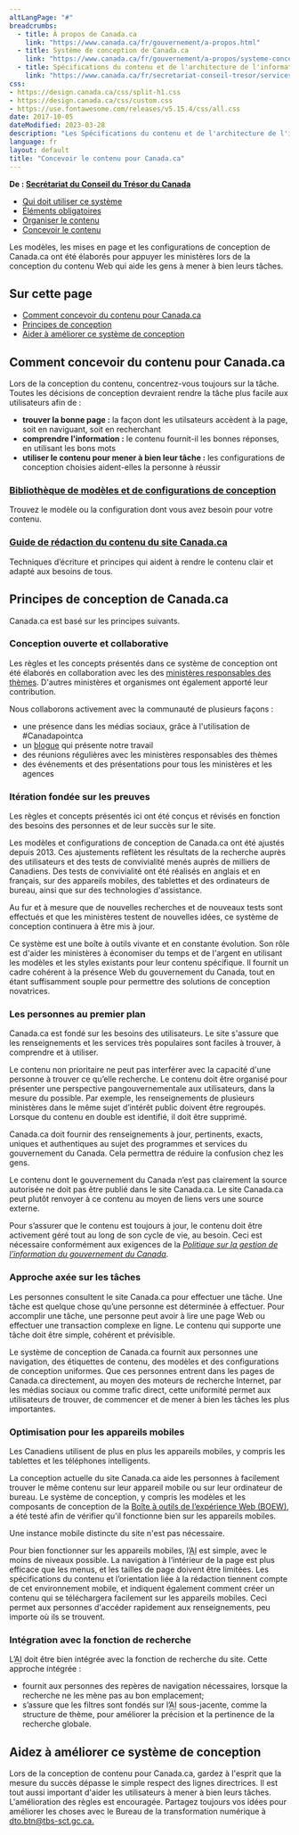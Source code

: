 ```yaml
---
altLangPage: "#"
breadcrumbs:
  - title: À propos de Canada.ca
    link: "https://www.canada.ca/fr/gouvernement/a-propos.html"
  - title: Système de conception de Canada.ca
    link: "https://www.canada.ca/fr/gouvernement/a-propos/systeme-conception.html"
  - title: Spécifications du contenu et de l'architecture de l'information pour Canada.ca
    link: "https://www.canada.ca/fr/secretariat-conseil-tresor/services/communications-gouvernementales/specifications-contenu-architecture-information-canada.html"
css:
- https://design.canada.ca/css/split-h1.css
- https://design.canada.ca/css/custom.css
- https://use.fontawesome.com/releases/v5.15.4/css/all.css
date: 2017-10-05
dateModified: 2023-03-28
description: "Les Spécifications du contenu et de l'architecture de l'information pour Canada.ca s’agit d’un manuel de conception qui fournit des modèles testés par l’utilisateur, des modèles de navigation d’architecture de l’information pour présenter et organiser le contenu pour le site Canada.ca."
language: fr
layout: default
title: "Concevoir le contenu pour Canada.ca"
---
```

<p class="gc-byline"><strong>De : <a href="/fr/secretariat-conseil-tresor.html">Secrétariat du Conseil du Trésor du Canada</a></strong></p>
<div class="mrgn-tp-md mrgn-bttm-sm brdr-bttm">
  <div class="row  mrgn-bttm-sm">
    <ul class="toc lst-spcd col-md-12">
      <li class="col-md-4"><a href="utilisation-concept-canadaca.html" class="list-group-item">Qui doit utiliser ce système</a> </li>
      <li class="col-md-4"><a href="elements-obligatoires.html" class="list-group-item">Éléments obligatoires</a> </li>
      <li class="col-md-4"><a href="organiser-contenu.html" class="list-group-item">Organiser le contenu</a> </li>
      <li class="col-md-4"><a href="modeles.html" class="list-group-item cust-active active">Concevoir le contenu</a> </li>
    </ul>
  </div>
</div>
<div>
  <section>
    <p>Les modèles, les mises en page et les configurations de conception de Canada.ca ont été élaborés pour appuyer les ministères lors de la conception du contenu Web qui aide les gens à mener à bien leurs tâches.</p>
    <h2>Sur cette page</h2>
    <ul>
      <li><a href="#comment">Comment concevoir du contenu pour Canada.ca</a></li>
      <li><a href="#principes">Principes de conception</a></li>
      <li><a href="#aider">Aider à améliorer ce système de conception</a> </li>
    </ul>
    <h2 id="comment">Comment concevoir du contenu pour Canada.ca</h2>
    <p>Lors de la conception du contenu, concentrez-vous toujours sur la tâche. Toutes les décisions de conception devraient rendre la tâche plus facile aux utilisateurs afin de :</p>
    <ul>
      <li><strong>trouver la bonne page :</strong> la façon dont les utilsateurs accèdent à la page, soit en naviguant, soit en recherchant</li>
      <li><strong>comprendre l'information :</strong> le contenu fournit-il les bonnes réponses, en utilisant les bons mots</li>
      <li><strong>utiliser le contenu pour mener à bien leur tâche :</strong> les configurations de conception choisies aident-elles la personne à réussir</li>
    </ul>
  </section>
</div>
<div class="row">
  <section class="wb-eqht gc-drmt">
    <div class="col-md-4">
      <section>
        <h3 class="h5"><a href="/fr/gouvernement/a-propos/systeme-conception/bibliotheque-modeles.html">Bibliothèque de modèles et de configurations de conception</a></h3>
        <p>Trouvez le modèle ou la configuration dont vous avez besoin pour votre contenu.</p>
      </section>
    </div>
    <div class="col-md-4">
      <section>
        <h3 class="h5"><a href="/fr/secretariat-conseil-tresor/services/communications-gouvernementales/guide-redaction-contenu-canada.html">Guide de rédaction du contenu du site Canada.ca</a></h3>
        <p>Techniques d’écriture et principes qui aident à rendre le contenu clair et adapté aux besoins de tous.</p>
      </section>
    </div>
  </section>
</div>
<div>
  <section>
    <h2 id="principes">Principes de conception de Canada.ca</h2>
    <p>Canada.ca est basé sur les principes suivants.</p>
    <h3 id="concept">Conception ouverte et collaborative</h3>
    <p>Les règles et les concepts présentés dans ce système de conception ont été élaborés en collaboration avec les des <a href="/fr/gouvernement/a-propos/systeme-conception/ministeres-responsables-themes.html">ministères responsables des thèmes</a>. D'autres ministères et organismes ont également apporté leur contribution.</p>
    <p>Nous collaborons activement avec la communauté de plusieurs façons :</p>
    <ul>
      <li>une présence dans les médias sociaux, grâce à l'utilisation de #Canadapointca</li>
      <li>un <a href="https://blogue.canada.ca/">blogue</a> qui présente notre travail</li>
      <li>des réunions régulières avec les ministères responsables des thèmes</li>
      <li>des événements et des présentations pour tous les ministères et les agences</li>
    </ul>
  </section>
  <section>
    <h3 id="iteration">Itération fondée sur les preuves</h3>
    <p>Les règles et concepts présentés ici ont été conçus et révisés en fonction des besoins des personnes et de leur succès sur le site.</p>
    <p>Les modèles et configurations de conception de Canada.ca ont été ajustés depuis 2013. Ces ajustements reflètent les résultats de la recherche auprès des utilisateurs et des tests de convivialité menés auprès de milliers de Canadiens. Des tests de convivialité ont été réalisés en anglais et en français, sur des appareils mobiles, des tablettes et des ordinateurs de bureau, ainsi que sur des technologies d'assistance.</p>
    <p>Au fur et à mesure que de nouvelles recherches et de nouveaux tests sont effectués et que les ministères testent de nouvelles idées, ce système de conception continuera à être mis à jour.</p>
    <p>Ce système est une boîte à outils vivante et en constante évolution. Son rôle est d'aider les ministères à économiser du temps et de l'argent en utilisant les modèles et les styles existants pour leur contenu spécifique. Il fournit un cadre cohérent à la présence Web du gouvernement du Canada, tout en étant suffisamment souple pour permettre des solutions de conception novatrices.</p>
  </section>
  <section>
    <h3 id="canadiens">Les personnes au premier plan</h3>
    <p>Canada.ca est fondé sur les besoins des utilisateurs. Le site s'assure que les renseignements et les services très populaires sont faciles à trouver, à comprendre et à utiliser.</p>
    <p>Le contenu non prioritaire ne peut pas interférer avec la capacité d'une personne à trouver ce qu’elle recherche.  Le contenu doit être organisé pour présenter une perspective pangouvernementale aux utilisateurs, dans la mesure du possible. Par exemple, les renseignements de plusieurs ministères dans le même sujet d’intérêt public doivent être regroupés. Lorsque du contenu en double est identifié, il doit être supprimé.</p>
    <p>Canada.ca doit fournir des renseignements à jour, pertinents, exacts, uniques et authentiques au sujet des programmes et services du gouvernement du Canada. Cela permettra de réduire la confusion chez les gens.</p>
    <p>Le contenu dont le gouvernement du Canada n’est pas clairement la source autorisée ne doit pas être publié dans le site Canada.ca. Le site Canada.ca peut plutôt renvoyer à ce contenu au moyen de liens vers une source externe.</p>
    <p>Pour s’assurer que le contenu est toujours à jour, le contenu doit être activement géré tout au long de son cycle de vie, au besoin. Ceci est nécessaire conformément aux exigences de la <a href="https://www.tbs-sct.gc.ca/pol/doc-fra.aspx?id=12742"><cite>Politique sur la gestion de l’information du gouvernement du Canada</cite></a>.</p>
  </section>
  <section>
    <h3 id="approche">Approche axée sur les tâches</h3>
    <p>Les personnes consultent le site Canada.ca pour effectuer une tâche. Une tâche est quelque chose qu’une personne est déterminée à effectuer. Pour accomplir une tâche, une personne peut avoir à lire une page Web ou effectuer une transaction complexe en ligne. Le contenu qui supporte une tâche doit être simple, cohérent et prévisible.</p>
    <p>Le système de conception de Canada.ca fournit aux personnes une navigation, des étiquettes de contenu, des modèles et des configurations de conception uniformes. Que ces personnes entrent dans les pages de Canada.ca directement, au moyen des moteurs de recherche Internet, par les médias sociaux ou comme trafic direct, cette uniformité permet aux utilisateurs de trouver, de commencer et de mener à bien les tâches les plus importantes.</p>
  </section>
  <section>
    <h3 id="mobile">Optimisation pour les appareils mobiles</h3>
    <p>Les Canadiens utilisent de plus en plus les appareils mobiles, y compris les tablettes et les téléphones intelligents.</p>
    <p>La conception actuelle du site Canada.ca aide les personnes à facilement trouver le même contenu sur leur appareil mobile ou sur leur ordinateur de bureau. Le système de conception, y compris les modèles et les composants de conception de la <a href="/fr/secretariat-conseil-tresor/services/communications-gouvernementales/boite-outils-experience-web.html">Boîte à outils de l’expérience Web (BOEW)</a>, a été testé afin de vérifier qu'il fonctionne bien sur les appareils mobiles.</p>
    <p>Une instance mobile distincte du site n'est pas nécessaire.</p>
    <p>Pour bien fonctionner sur les appareils mobiles, l’<abbr title="Architecture de l’information">AI</abbr> est simple, avec le moins de niveaux possible. La navigation à l’intérieur de la page est plus efficace que les menus, et les tailles de page doivent être limitées. Les spécifications du contenu et l’orientation liée à la rédaction tiennent compte de cet environnement mobile, et indiquent également comment créer un contenu qui se téléchargera facilement sur les appareils mobiles. Ceci permet aux personnes d'accéder rapidement aux renseignements, peu importe où ils se trouvent.</p>
  </section>
  <section>
    <h3 id="recherche">Intégration avec la fonction de recherche</h3>
    <p>L’<abbr title="Architecture de l’information">AI</abbr> doit être bien intégrée avec la fonction de recherche du site. Cette approche intégrée :</p>
    <ul>
      <li>fournit aux personnes des repères de navigation nécessaires, lorsque la recherche ne les mène pas au bon emplacement;</li>
      <li>s’assure que les filtres sont fondés sur l’<abbr title="Architecture de l’information">AI</abbr> sous-jacente, comme la structure de thème, pour améliorer la précision et la pertinence de la recherche globale.</li>
    </ul>
  </section>
</div>
<div>
  <h2 id="aider">Aidez à améliorer ce système de conception</h2>
  <p>Lors de la conception de contenu pour Canada.ca, gardez à l'esprit que la mesure du succès dépasse le simple respect des lignes directrices. Il est tout aussi important d'aider les utilisateurs à mener à bien leurs tâches. L'amélioration des règles est encouragée. Partagez toujours vos idées pour améliorer les choses avec le Bureau de la transformation numérique à <a href="mailto:dto.btn@tbs-sct.gc.ca">dto.btn@tbs-sct.gc.ca.</a></p>
</div>
